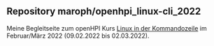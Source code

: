 ## Repository maroph/openhpi_linux-cli_2022
Meine Begleitseite zum openHPI Kurs 
[Linux in der Kommandozeile](https://open.hpi.de/courses/linux2022)
im Februar/März 2022 (09.02.2022 bis 02.03.2022).

